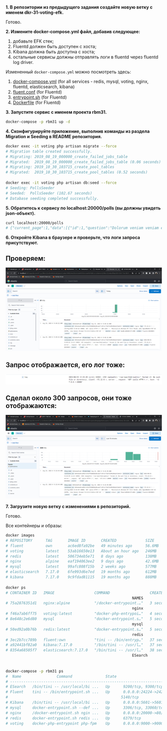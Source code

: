 **1. В репозитории из предыдущего задания создайте новую ветку с именем dkr-31-voting-efk.**

Готово.

**2. Измените docker-compose.yml файл, добавив следующее:**
1. добавьте EFK стек;
2. Fluentd должен быть доступен с хоста;
3. Kibana должна быть доступна с хоста;
4. остальные сервисы должны отправлять логи в fluentd через fluentd log driver.

Измененный `docker-compose.yml` можно посмотреть здесь: 
1. [docker-compose.yml](https://devops-gitlab.inno.ws/kiryl.homenok/devops-docker-30-voting/-/blob/dkr-31-voting-efk/docker-compose.yml) (for all services - redis, mysql, voting, nginx, fluentd, elasticsearch, kibana)
2. [fluent.conf](https://devops-gitlab.inno.ws/kiryl.homenok/devops-docker-30-voting/-/blob/dkr-31-voting-efk/fluentd/conf/fluent.conf) (for Fluentd)
3. [entrypoint.sh](https://devops-gitlab.inno.ws/kiryl.homenok/devops-docker-30-voting/-/blob/dkr-31-voting-efk/fluentd/entrypoint.sh) (for Fluentd)
4. [Dockerfile](https://devops-gitlab.inno.ws/kiryl.homenok/devops-docker-30-voting/-/blob/dkr-31-voting-efk/fluentd/Dockerfile) (for Fluentd)

**3. Запустите сервис с именем проекта rbm31.**

```bash
docker-compose -p rbm31 up -d
```

**4. Сконфигурируйте приложение, выполнив команды из раздела Migration и Seeding в README репозитория.**

```bash
docker exec -it voting php artisan migrate --force
# Migration table created successfully.
# Migrating: 2019_08_19_000000_create_failed_jobs_table
# Migrated:  2019_08_19_000000_create_failed_jobs_table (0.06 seconds)
# Migrating: 2019_10_30_103715_create_pool_tables
# Migrated:  2019_10_30_103715_create_pool_tables (0.52 seconds)

docker exec -it voting php artisan db:seed --force
# Seeding: PollsSeeder
# Seeded:  PollsSeeder (102.67 seconds)
# Database seeding completed successfully.
```

**5. Обратитесь к сервису по localhost:20000/polls (вы должны увидеть json-объект).**

```bash
curl localhost:20000/polls
# {"current_page":1,"data":[{"id":1,"question":"Dolorum veniam veniam eaque nulla.","created_at":"2023-08-25 11:45:30","updated_at":"2023-08-25 11:45:30"},{"id":2,"question":"Velit dolorem et consequuntur sapiente hic.","created_at":"2023-08-25 11:45:31","updated_at":"2023-08-25 11:45:31"},{"id":3,"question":"Voluptatem repudiandae aut cumque.","created_at":"2023-08-25 11:45:31","updated_at":"2023-08-25 11:45:31"},{"id":4,"question":"Et officia voluptas tenetur eum.","created_at":"2023-08-25 11:45:31","updated_at":"2023-08-25 11:45:31"},{"id":5,"question":"Quis fugit aut quas et hic est.","created_at":"2023-08-25 11:45:31","updated_at":"2023-08-25 11:45:31"},{"id":6,"question":"Error officiis aliquam quam at assumenda.","created_at":"2023-08-25 11:45:31","updated_at":"2023-08-25 11:45:31"},{"id":7,"question":"Eum expedita qui cum.","created_at":"2023-08-25 11:45:31","updated_at":"2023-08-25 11:45:31"},{"id":8,"question":"Fugit dolorem tempora deleniti ab.","created_at":"2023-08-25 11:45:31","updated_at":"2023-08-25 11:45:31"},{"id":9,"question":"Et nam officia culpa qui dolores nulla.","created_at":"2023-08-25 11:45:31","updated_at":"2023-08-25 11:45:31"},{"id":10,"question":"Architecto commodi ut dolores ut perspiciatis ad.","created_at":"2023-08-25 11:45:31","updated_at":"2023-08-25 11:45:31"},{"id":11,"question":"Veniam similique et a et.","created_at":"2023-08-25 11:45:31","updated_at":"2023-08-25 11:45:31"},{"id":12,"question":"Autem iure eius recusandae quis nesciunt.","created_at":"2023-08-25 11:45:31","updated_at":"2023-08-25 11:45:31"},{"id":13,"question":"Voluptas enim commodi veniam.","created_at":"2023-08-25 11:45:31","updated_at":"2023-08-25 11:45:31"},{"id":14,"question":"Iure neque autem placeat numquam.","created_at":"2023-08-25 11:45:31","updated_at":"2023-08-25 11:45:31"},{"id":15,"question":"At amet occaecati alias consequuntur.","created_at":"2023-08-25 11:45:31","updated_at":"2023-08-25 11:45:31"}],"first_page_url":"http:\/\/localhost:20000\/polls?page=1","from":1,"last_page":7,"last_page_url":"http:\/\/localhost:20000\/polls?page=7","next_page_url":"http:\/\/localhost:20000\/polls?page=2","path":"http:\/\/localhost:20000\/polls","per_page":15,"prev_page_url":null,"to":15,"total":100}
```

**6. Откройте Kibana в браузере и проверьте, что логи запроса присутствуют.**

## Проверяем:

![Kibana proccess work](files/3.39/kibana.png)

## Запрос отображается, его лог тоже:

![Kibana proccess work](files/3.39/kibana2.png)

## Сделал около 300 запросов, они тоже отображаются:

![Kibana proccess work](files/3.39/kibana3.png)


**7. Загрузите новую ветку с изменениями в репозиторий.**

Готово.

Все контейнеры и образы:

```bash
docker images
# REPOSITORY      TAG       IMAGE ID       CREATED             SIZE
# fluent          own       ac6ed8fa92be   49 minutes ago      56.6MB
# voting          latest    53ab16650e13   About an hour ago   246MB
# redis           latest    506734eb5e71   8 days ago          138MB
# nginx           alpine    eaf194063ee2   9 days ago          42.6MB
# mysql           latest    99afc808f15b   2 weeks ago         577MB
# elasticsearch   7.17.0    6fe993d6e7ed   19 months ago       612MB
# kibana          7.17.0    9c9fdad81115   19 months ago       888MB

docker ps
# CONTAINER ID   IMAGE                  COMMAND                  CREATED          STATUS          PORTS
                                                         NAMES
# 75a2876351d1   nginx:alpine           "/docker-entrypoint.…"   3 seconds ago    Up 2 seconds    0.0.0.0:20000->80/tcp, :::20000->80/tcp
                                                         nginx
# f46a7ab6ff75   voting:latest          "docker-php-entrypoi…"   4 seconds ago    Up 3 seconds    0.0.0.0:9000->9000/tcp, :::9000->9000/tcp                                                                voting
# 8e648c2e6d80   mysql                  "docker-entrypoint.s…"   5 seconds ago    Up 3 seconds    3306/tcp, 33060/tcp
                                                         mysql
# 50ed92a0b76b   redis:latest           "docker-entrypoint.s…"   5 seconds ago    Up 3 seconds    6379/tcp
                                                         redis
# 3ec2b7cc789b   fluent:own             "tini -- /bin/entryp…"   37 seconds ago   Up 36 seconds   5140/tcp, 0.0.0.0:24224->24224/tcp, 0.0.0.0:24224->24224/udp, :::24224->24224/tcp, :::24224->24224/udp   Fluent
# a92441bf82a0   kibana:7.17.0          "/bin/tini -- /usr/l…"   37 seconds ago   Up 36 seconds   0.0.0.0:5601->5601/tcp, :::5601->5601/tcp                                                                Kibana
# 8354a68505f7   elasticsearch:7.17.0   "/bin/tini -- /usr/l…"   38 seconds ago   Up 36 seconds   9200/tcp, 9300/tcp
                                                         ESearch


docker-compose -p rbm31 ps
#  Name                Command               State                                               Ports
# ------------------------------------------------------------------------------------------------------------------------------------------------
# ESearch   /bin/tini -- /usr/local/bi ...   Up      9200/tcp, 9300/tcp
# Fluent    tini -- /bin/entrypoint.sh ...   Up      0.0.0.0:24224->24224/tcp,:::24224->24224/tcp, 0.0.0.0:24224->24224/udp,:::24224->24224/udp,
#                                                   5140/tcp
# Kibana    /bin/tini -- /usr/local/bi ...   Up      0.0.0.0:5601->5601/tcp,:::5601->5601/tcp
# mysql     docker-entrypoint.sh --def ...   Up      3306/tcp, 33060/tcp
# nginx     /docker-entrypoint.sh ngin ...   Up      0.0.0.0:20000->80/tcp,:::20000->80/tcp
# redis     docker-entrypoint.sh redis ...   Up      6379/tcp
# voting    docker-php-entrypoint php-fpm    Up      0.0.0.0:9000->9000/tcp,:::9000->9000/tcp
```
